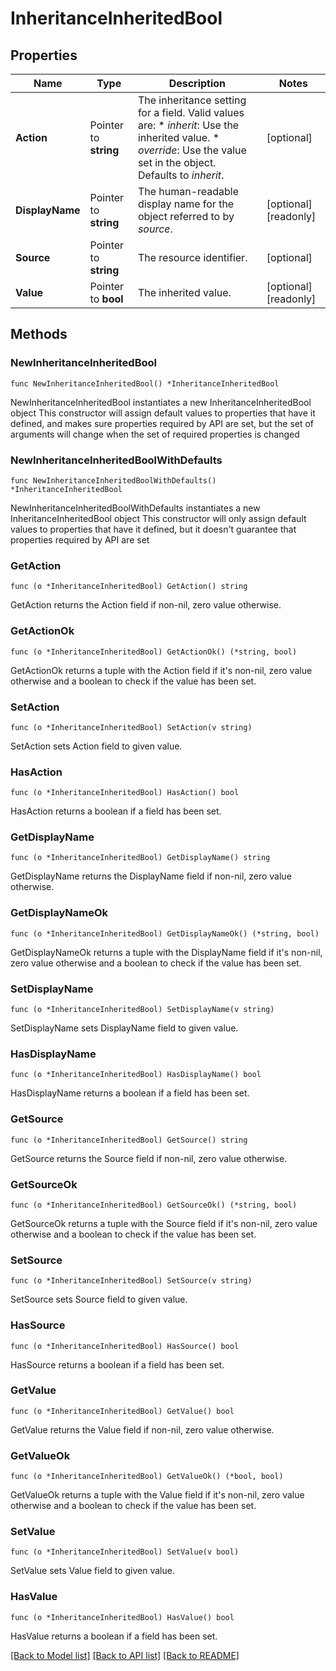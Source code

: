 # InheritanceInheritedBool

## Properties

Name | Type | Description | Notes
------------ | ------------- | ------------- | -------------
**Action** | Pointer to **string** | The inheritance setting for a field.  Valid values are: * _inherit_: Use the inherited value. * _override_: Use the value set in the object.  Defaults to _inherit_. | [optional] 
**DisplayName** | Pointer to **string** | The human-readable display name for the object referred to by _source_. | [optional] [readonly] 
**Source** | Pointer to **string** | The resource identifier. | [optional] 
**Value** | Pointer to **bool** | The inherited value. | [optional] [readonly] 

## Methods

### NewInheritanceInheritedBool

`func NewInheritanceInheritedBool() *InheritanceInheritedBool`

NewInheritanceInheritedBool instantiates a new InheritanceInheritedBool object
This constructor will assign default values to properties that have it defined,
and makes sure properties required by API are set, but the set of arguments
will change when the set of required properties is changed

### NewInheritanceInheritedBoolWithDefaults

`func NewInheritanceInheritedBoolWithDefaults() *InheritanceInheritedBool`

NewInheritanceInheritedBoolWithDefaults instantiates a new InheritanceInheritedBool object
This constructor will only assign default values to properties that have it defined,
but it doesn't guarantee that properties required by API are set

### GetAction

`func (o *InheritanceInheritedBool) GetAction() string`

GetAction returns the Action field if non-nil, zero value otherwise.

### GetActionOk

`func (o *InheritanceInheritedBool) GetActionOk() (*string, bool)`

GetActionOk returns a tuple with the Action field if it's non-nil, zero value otherwise
and a boolean to check if the value has been set.

### SetAction

`func (o *InheritanceInheritedBool) SetAction(v string)`

SetAction sets Action field to given value.

### HasAction

`func (o *InheritanceInheritedBool) HasAction() bool`

HasAction returns a boolean if a field has been set.

### GetDisplayName

`func (o *InheritanceInheritedBool) GetDisplayName() string`

GetDisplayName returns the DisplayName field if non-nil, zero value otherwise.

### GetDisplayNameOk

`func (o *InheritanceInheritedBool) GetDisplayNameOk() (*string, bool)`

GetDisplayNameOk returns a tuple with the DisplayName field if it's non-nil, zero value otherwise
and a boolean to check if the value has been set.

### SetDisplayName

`func (o *InheritanceInheritedBool) SetDisplayName(v string)`

SetDisplayName sets DisplayName field to given value.

### HasDisplayName

`func (o *InheritanceInheritedBool) HasDisplayName() bool`

HasDisplayName returns a boolean if a field has been set.

### GetSource

`func (o *InheritanceInheritedBool) GetSource() string`

GetSource returns the Source field if non-nil, zero value otherwise.

### GetSourceOk

`func (o *InheritanceInheritedBool) GetSourceOk() (*string, bool)`

GetSourceOk returns a tuple with the Source field if it's non-nil, zero value otherwise
and a boolean to check if the value has been set.

### SetSource

`func (o *InheritanceInheritedBool) SetSource(v string)`

SetSource sets Source field to given value.

### HasSource

`func (o *InheritanceInheritedBool) HasSource() bool`

HasSource returns a boolean if a field has been set.

### GetValue

`func (o *InheritanceInheritedBool) GetValue() bool`

GetValue returns the Value field if non-nil, zero value otherwise.

### GetValueOk

`func (o *InheritanceInheritedBool) GetValueOk() (*bool, bool)`

GetValueOk returns a tuple with the Value field if it's non-nil, zero value otherwise
and a boolean to check if the value has been set.

### SetValue

`func (o *InheritanceInheritedBool) SetValue(v bool)`

SetValue sets Value field to given value.

### HasValue

`func (o *InheritanceInheritedBool) HasValue() bool`

HasValue returns a boolean if a field has been set.


[[Back to Model list]](../README.md#documentation-for-models) [[Back to API list]](../README.md#documentation-for-api-endpoints) [[Back to README]](../README.md)


